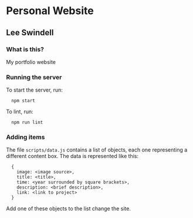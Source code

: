 # Personal Website
## Lee Swindell

### What is this?
My portfolio website

### Running the server
To start the server, run:
```
  npm start
```

To lint, run:
```
  npm run lint
```

### Adding items
The file `scripts/data.js` contains a list of objects, each one representing a different content box. The data is represented like this:

```
  {
    image: <image source>,
    title: <title>,
    time: <year surrounded by square brackets>,
    description: <brief description>,
    link: <link to project>
  }
```

Add one of these objects to the list change the site.
